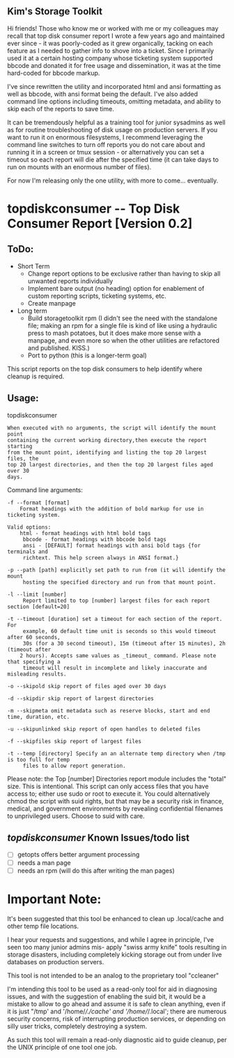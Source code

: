 ## Kim's Storage Toolkit

Hi friends! Those who know me or worked with me or my colleagues may recall that top disk consumer report I wrote a few years ago and maintained ever since - it was poorly-coded as it grew organically, tacking on each feature as I needed to gather info to shove into a ticket. Since I primarily used it at a certain hosting company whose ticketing system supported bbcode and donated it for free usage and dissemination, it was at the time hard-coded for bbcode markup. 

I've since rewritten the utility and incorporated html and ansi formatting as well as bbcode, with ansi format being the default. I've also added command line options including timeouts, omitting metadata, and ability to skip each of the reports to save time. 

It can be tremendously helpful as a training tool for junior sysadmins as well as for routine troubleshooting of disk usage on production servers. If you want to run it on enormous filesystems, I recommend leveraging the command line switches to turn off reports you do not care about and running it in a screen or tmux session - or alternatively you can set a timeout so each report will die after the specified time (it can take days to run on mounts with an enormous number of files). 

For now I'm releasing only the one utility, with more to come... eventually.

# topdiskconsumer  -- Top Disk Consumer Report [Version 0.2]

## ToDo: 

* Short Term
  * Change report options to be exclusive rather than having to skip all unwanted reports individually
  * Implement bare output (no heading) option for enablement of custom reporting scripts, ticketing systems, etc.
  * Create manpage
* Long term 
  * Build storagetoolkit rpm (I didn't see the need with the standalone file; making an rpm for a single file is kind of like using a hydraulic press to mash potatoes, but it does make more sense with a manpage, and even more so when the other utilities are refactored and published. KISS.)
  * Port to python (this is a longer-term goal)

This script reports on the top disk consumers to help identify where cleanup is required.


## Usage:


topdiskconsumer

	When executed with no arguments, the script will identify the mount point 
	containing the current working directory,then execute the report starting 
	from the mount point, identifying and listing the top 20 largest files, the 
	top 20 largest directories, and then the top 20 largest files aged over 30 
	days.

Command line arguments:

	-f --format [format]
		Format headings with the addition of bold markup for use in ticketing system. 

	Valid options:
		html - format headings with html bold tags
		 bbcode - format headings with bbcode bold tags
		 ansi - [DEFAULT] format headings with ansi bold tags {for terminals and 
		 richtext. This help screen always in ANSI format.}

	-p --path [path] explicitly set path to run from (it will identify the mount 
		 hosting the specified directory and run from that mount point.		

	-l --limit [number]
		 Report limited to top [number] largest files for each report section [default=20]

	-t --timeout [duration] set a timeout for each section of the report. For 
		 example, 60 default time unit is seconds so this would timeout after 60 seconds,
		 30s (for a 30 second timeout), 15m (timeout after 15 minutes), 2h (timeout after
		2 hours). Accepts same values as _timeout_ command. Please note that specifying a 
		 timeout will result in incomplete and likely inaccurate and misleading results.

   	-o --skipold skip report of files aged over 30 days 

	-d --skipdir skip report of largest directories

	-m --skipmeta omit metadata such as reserve blocks, start and end time, duration, etc.

	-u --skipunlinked skip report of open handles to deleted files

	-f --skipfiles skip report of largest files

	-t --temp [directory] Specify an an alternate temp directory when /tmp is too full for temp
		 files to allow report generation.


Please note: the Top [number] Directories report module includes the "total" size. This is intentional.
This script can only access files that you have access to; either use sudo or root 
to execute it. You could alternatively chmod the script with suid rights, but that may be a
security risk in finance, medical, and government environments by revealing confidential
filenames to unprivileged users. Choose to suid with care.

## _topdiskconsumer_ Known Issues/todo list
- [ ] getopts offers better argument processing
- [ ] needs a man page
- [ ] needs an rpm (will do this after writing the man pages)

# Important Note:

It's been suggested that this tool be enhanced to clean up .local/cache and other temp file locations.

I hear your requests and suggestions, and while I agree in principle, I've seen too many junior admins mis-
apply "swiss army knife" tools resulting in storage disasters, including completely kicking storage out from
under live databases on production servers.

This tool is not intended to be an analog to the proprietary tool "ccleaner"

I'm intending this tool to be used as a read-only tool for aid in diagnosing issues, and with the suggestion
of enabling the suid bit, it would be a mistake to allow to go ahead and assume it is safe to clean anything,
even if it is just "/tmp' and '/home/*/./cache' and '/home/*/.local'; there are numerous security concerns,
risk of interrupting production services, or depending on silly user tricks, completely destroying a system.

As such this tool will remain a read-only diagnostic aid to guide cleanup, per the UNIX principle of one tool
one job.
